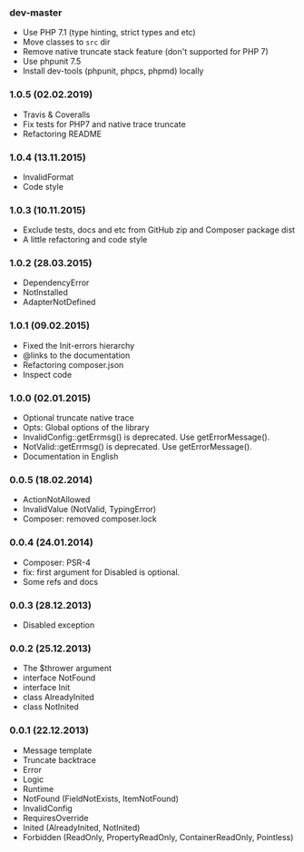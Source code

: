 ### dev-master

* Use PHP 7.1 (type hinting, strict types and etc)
* Move classes to `src` dir
* Remove native truncate stack feature (don't supported for PHP 7)
* Use phpunit 7.5
* Install dev-tools (phpunit, phpcs, phpmd) locally

### 1.0.5 (02.02.2019)

* Travis & Coveralls
* Fix tests for PHP7 and native trace truncate
* Refactoring README

### 1.0.4 (13.11.2015)

* InvalidFormat
* Code style

### 1.0.3 (10.11.2015)

* Exclude tests, docs and etc from GitHub zip and Composer package dist
* A little refactoring and code style

### 1.0.2 (28.03.2015)

* DependencyError
* NotInstalled
* AdapterNotDefined

### 1.0.1 (09.02.2015)

* Fixed the Init-errors hierarchy
* @links to the documentation
* Refactoring composer.json
* Inspect code

### 1.0.0 (02.01.2015)

* Optional truncate native trace
* Opts: Global options of the library
* InvalidConfig::getErrmsg() is deprecated. Use getErrorMessage().
* NotValid::getErrmsg() is deprecated. Use getErrorMessage().
* Documentation in English

### 0.0.5 (18.02.2014)

* ActionNotAllowed
* InvalidValue (NotValid, TypingError)
* Composer: removed composer.lock

### 0.0.4 (24.01.2014)

* Composer: PSR-4
* fix: first argument for Disabled is optional.
* Some refs and docs

### 0.0.3 (28.12.2013)

* Disabled exception

### 0.0.2 (25.12.2013)

* The $thrower argument
* interface NotFound
* interface Init
* class AlreadyInited
* class NotInited

### 0.0.1 (22.12.2013)

* Message template
* Truncate backtrace
* Error
* Logic
* Runtime
* NotFound (FieldNotExists, ItemNotFound)
* InvalidConfig
* RequiresOverride
* Inited (AlreadyInited, NotInited)
* Forbidden (ReadOnly, PropertyReadOnly, ContainerReadOnly, Pointless)
